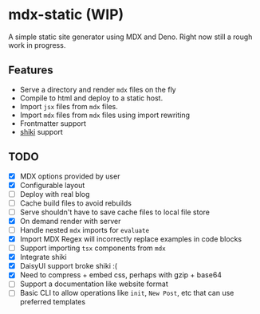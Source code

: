 # mdx-static (WIP)

A simple static site generator using MDX and Deno. Right now still a rough work in progress.

## Features

- Serve a directory and render `mdx` files on the fly
- Compile to html and deploy to a static host.
- Import `jsx` files from `mdx` files.
- Import `mdx` files from `mdx` files using import rewriting
- Frontmatter support
- [shiki](https://github.com/shikijs/shiki) support

## TODO

- [x] MDX options provided by user
- [x] Configurable layout
- [ ] Deploy with real blog
- [ ] Cache build files to avoid rebuilds
- [ ] Serve shouldn't have to save cache files to local file store
- [x] On demand render with server
- [ ] Handle nested `mdx` imports for `evaluate`
- [x] Import MDX Regex will incorrectly replace examples in code blocks
- [ ] Support importing `tsx` components from `mdx`
- [x] Integrate shiki
- [x] DaisyUI support broke shiki :(
- [x] Need to compress + embed css, perhaps with gzip + base64
- [ ] Support a documentation like website format
- [ ] Basic CLI to allow operations like `init`, `New Post`, etc that can use preferred templates
